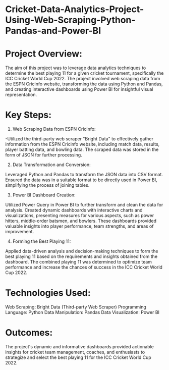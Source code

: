 # Cricket-Data-Analytics-Project-Using-Web-Scraping-Python-Pandas-and-Power-BI

# Project Overview:

The aim of this project was to leverage data analytics techniques to determine the best playing 11 for a given cricket tournament, specifically the ICC Cricket World Cup 2022. The project involved web scraping data from the ESPN Cricinfo website, transforming the data using Python and Pandas, and creating interactive dashboards using Power BI for insightful visual representation.

# Key Steps:
1. Web Scraping Data from ESPN Cricinfo:

-Utilized the third-party web scraper "Bright Data" to effectively gather information from the ESPN Cricinfo website, including match data, results, player batting data, and bowling data.
The scraped data was stored in the form of JSON for further processing.

2. Data Transformation and Conversion:

Leveraged Python and Pandas to transform the JSON data into CSV format.
Ensured the data was in a suitable format to be directly used in Power BI, simplifying the process of joining tables.

3. Power BI Dashboard Creation:

Utilized Power Query in Power BI to further transform and clean the data for analysis.
Created dynamic dashboards with interactive charts and visualizations, presenting measures for various aspects, such as power hitters, middle-order batsmen, and bowlers.
These dashboards provided valuable insights into player performance, team strengths, and areas of improvement.

4. Forming the Best Playing 11:

Applied data-driven analysis and decision-making techniques to form the best playing 11 based on the requirements and insights obtained from the dashboard.
The combined playing 11 was determined to optimize team performance and increase the chances of success in the ICC Cricket World Cup 2022.

# Technologies Used:

Web Scraping: Bright Data (Third-party Web Scraper)
Programming Language: Python
Data Manipulation: Pandas
Data Visualization: Power BI

# Outcomes:

The project's dynamic and informative dashboards provided actionable insights for cricket team management, coaches, and enthusiasts to strategize and select the best playing 11 for the ICC Cricket World Cup 2022.
